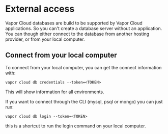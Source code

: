 # External access

Vapor Cloud databases are build to be supported by Vapor Cloud applications. So you can't create a database server without an application. You can though either connect to the database from another hosting provider, or from your local computer.

## Connect from your local computer

To connect from your local computer, you can get the connect information with:

```
vapor cloud db credentials --token=<TOKEN>
```

This will show information for all environments.

If you want to connect through the CLI (mysql, psql or mongo) you can just run:

```
vapor cloud db login --token=<TOKEN>
```

this is a shortcut to run the login command on your local computer.
